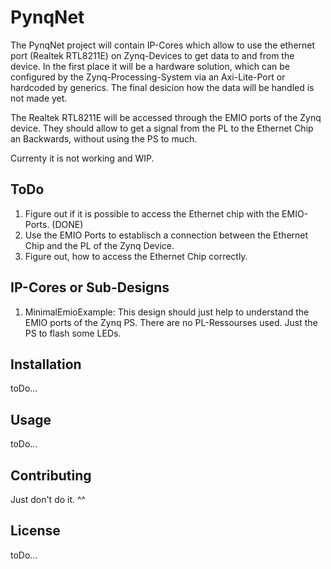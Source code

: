 # PynqNet

The PynqNet project will contain IP-Cores which allow to use the ethernet port (Realtek RTL8211E) on Zynq-Devices to get data to
and from the device. In the first place it will be a hardware solution, which can be configured by the Zynq-Processing-System via 
an Axi-Lite-Port or hardcoded by generics. The final desicion how the data will be handled is not made yet.

The Realtek RTL8211E will be accessed through the EMIO ports of the Zynq device. They should allow to get a signal from the PL to the 
Ethernet Chip an Backwards, without using the PS to much.  

Currenty it is not working and WIP.

## ToDo

1. Figure out if it is possible to access the Ethernet chip with the EMIO-Ports. (DONE)
2. Use the EMIO Ports to establisch a connection between the Ethernet Chip and the PL of the Zynq Device. 
3. Figure out, how to access the Ethernet Chip correctly.

## IP-Cores or Sub-Designs

1. MinimalEmioExample: This design should just help to understand the EMIO ports of the Zynq PS. There are no PL-Ressourses used. 
Just the PS to flash some LEDs.

## Installation

toDo...

## Usage

toDo...

## Contributing

Just don't do it. ^^

## License
toDo...
